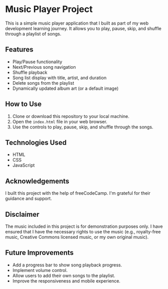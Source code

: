 

# Music Player Project

This is a simple music player application that I built as part of my web development learning journey. It allows you to play, pause, skip, and shuffle through a playlist of songs.

## Features

* Play/Pause functionality
* Next/Previous song navigation
* Shuffle playback
* Song list display with title, artist, and duration
* Delete songs from the playlist
* Dynamically updated album art (or a default image)

## How to Use

1. Clone or download this repository to your local machine.
2. Open the `index.html` file in your web browser.
3. Use the controls to play, pause, skip, and shuffle through the songs.

## Technologies Used

* HTML
* CSS
* JavaScript

## Acknowledgements

I built this project with the help of freeCodeCamp. I'm grateful for their guidance and support.

## Disclaimer

The music included in this project is for demonstration purposes only. I have ensured that I have the necessary rights to use the music (e.g., royalty-free music, Creative Commons licensed music, or my own original music).

## Future Improvements

* Add a progress bar to show song playback progress.
* Implement volume control.
* Allow users to add their own songs to the playlist.
* Improve the responsiveness and mobile experience.

